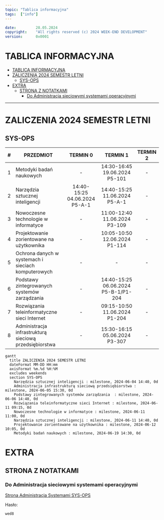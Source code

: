 ```yaml
---
topic: "Tablica informacyjna"
tags:  ["info"]
---
```

```yaml
date:         28.05.2024
copyright:    "All rights reserved (c) 2024 WEEK-END DEVELOPMENT"
version:      0x0001
```
# TABLICA INFORMACYJNA
- [TABLICA INFORMACYJNA](#tablica-informacyjna)
- [ZALICZENIA 2024 SEMESTR LETNI](#zaliczenia-2024-semestr-letni)
  - [SYS-OPS](#sys-ops)
- [EXTRA](#extra)
  - [STRONA Z NOTATKAMI](#strona-z-notatkami)
    - [Do Administracja sieciowymi systemami operacyjnymi](#do-administracja-sieciowymi-systemami-operacyjnymi)
---

# ZALICZENIA 2024 SEMESTR LETNI
## SYS-OPS
|   #   | PRZEDMIOT                                              |           TERMIN 0            |               TERMIN 1               | TERMIN 2 |
| :---: | ------------------------------------------------------ | :---------------------------: | :----------------------------------: | :------: |
|   1   | Metodyki badań naukowych                               |               -               |    14:30-16:45 19.06.2024 P5-101     |    -     |
|   2   | Narzędzia sztucznej inteligencji                       | 14:40-15:25 04.06.2024 P5-A-1 |    14:40-15:25 11.06.2024 P5-A-1     |    -     |
|   3   | Nowoczesne technologie w informatyce                   |               -               |    11:00-12:40 11.06.2024 P3-109     |    -     |
|   4   | Projektowanie zorientowane na użytkownika              |               -               |    10:05-10:50 12.06.2024 P1-114     |    -     |
|   5   | Ochrona danych w systemach i sieciach komputerowych    |               -               |                  -                   |    -     |
|   6   | Podstawy zintegrowanych systemów zarządzania           |               -               | 14:40-15:25 06.06.2024 P5-B-1/P1-204 |    -     |
|   7   | Rozwiązania teleinformatyczne sieci Internet           |               -               |    09:15-10:50 11.06.2024 P1-204     |    -     |
|   8   | Administracja infrastrukturą sieciową przedsiębiorstwa |               -               |    15:30-16:15 05.06.2024 P3-307     |    -     |

```mermaid
gantt
  title ZALICZENIA 2024 SEMESTR LETNI
  dateFormat MM-DD HH:mm
  axisFormat %m.%d %H:%M
  excludes weekends
  section SYS-OPS
    Narzędzia sztucznej inteligencji : milestone, 2024-06-04 14:40, 0d
    Administracja infrastrukturą sieciową przedsiębiorstwa : milestone, 2024-06-05 15:30, 0d 
    Podstawy zintegrowanych systemów zarządzania  : milestone, 2024-06-06 14:40, 0d
    Rozwiązania teleinformatyczne sieci Internet : milestone, 2024-06-11 09:15, 0d
    Nowoczesne technologie w informatyce : milestone, 2024-06-11 11:00, 0d
    Narzędzia sztucznej inteligencji : milestone, 2024-06-11 14:40, 0d
    Projektowanie zorientowane na użytkownika : milestone, 2024-06-12 10:05, 0d
    Metodyki badań naukowych : milestone, 2024-06-19 14:30, 0d
```

# EXTRA
## STRONA Z NOTATKAMI
### Do Administracja sieciowymi systemami operacyjnymi
[Strona Administracja Systemami SYS-OPS](https://week-end-development.github.io/WED/sys-ops.html)

Hasło:
```txt
wed8
```
